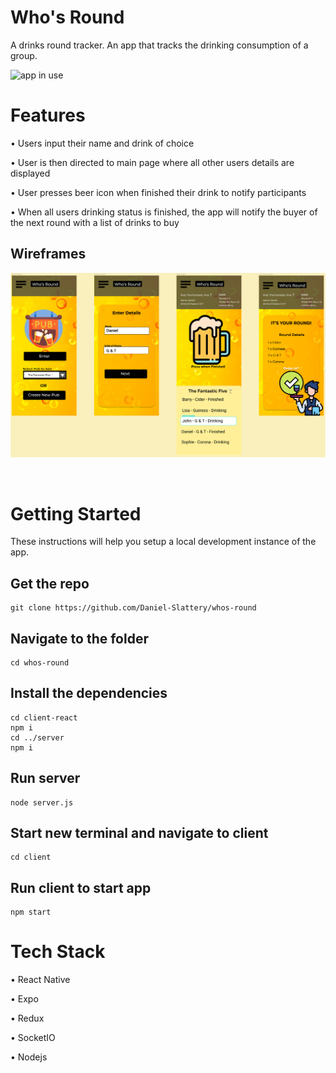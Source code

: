 <h1 id='Title'>Who's Round</h1>

A drinks round tracker. An app that tracks the drinking consumption of a group.



![app in use](client/assets/vidgif.gif)
<br>
<h1>Features</h1>

• Users input their name and drink of choice

• User is then directed to main page where all other users details are displayed

• User presses beer icon when finished their drink to notify participants

• When all users drinking status is finished, the app will notify the buyer of the next round with a list of drinks to buy

<h2 id='wireframes'>Wireframes</h2>

![responsive-page](client/assets/wireframes.PNG)

<br>
<h1 id='getting-started'>Getting Started</h1>

These instructions will help you setup a local development instance of the app.

<h2 id='clone'>Get the repo</h2>

```
git clone https://github.com/Daniel-Slattery/whos-round
```

<h2 >Navigate to the folder</h2>

```
cd whos-round
```

<h2>Install the dependencies</h2>

```
cd client-react
npm i
cd ../server
npm i
```

<h2>Run server</h2>

```
node server.js
```

<h2>Start new terminal and navigate to client</h2>

```
cd client
```

<h2>Run client to start app</h2>

```
npm start
```


<h1>Tech Stack</h1>

• React Native

• Expo

• Redux

• SocketIO

• Nodejs

<br>

